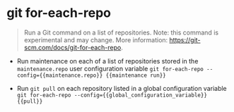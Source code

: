 # git for-each-repo
> Run a Git command on a list of repositories.
> Note: this command is experimental and may change.
> More information: <https://git-scm.com/docs/git-for-each-repo>.

- Run maintenance on each of a list of repositories stored in the `maintenance.repo` user configuration variable
`git for-each-repo --config={{maintenance.repo}} {{maintenance run}}`

- Run `git pull` on each repository listed in a global configuration variable
`git for-each-repo --config={{global_configuration_variable}} {{pull}}`
